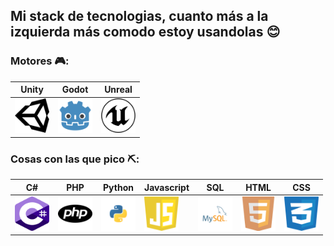 ## Mi stack de tecnologias, cuanto más a la izquierda más comodo estoy usandolas 😊
<div>

### Motores 🎮:
| Unity | Godot | Unreal |
|----------|----------|----------|
|  <img src="https://raw.githubusercontent.com/bo1x/Portfolio/e48f0df89f697b3a89e037bb1d64cc8e097e584c/assets/logo/unity.svg" title="Unreal Engine"  alt="Unreal Engine" width="55" height="55"/> |  <img src="https://github.com/bo1x/Portfolio/blob/main/assets/logo/Godot_icon.svg" title="Godot"  alt="Godot" width="55" height="55"/> |  <img src="https://github.com/bo1x/Portfolio/blob/main/assets/logo/unreal-engine.svg" title="Unreal" alt="UnrealEngine" width="55" height="55"/> |

  

### Cosas con las que pico ⛏️:

| C# | PHP | Python | Javascript | SQL | HTML | CSS |
|----------|----------|----------|----------|----------|----------|----------|
|  <img src="https://github.com/bo1x/Portfolio/blob/main/assets/logo/Logo_C_sharp.svg" title="C#"  alt="C#" width="55" height="55"/>|  <img src="https://github.com/bo1x/Portfolio/blob/main/assets/logo/php.svg" title="PHP"  alt="PHP" width="55" height="55"/>|  <img src="https://github.com/bo1x/Portfolio/blob/main/assets/logo/python.svg" title="PYTHON" alt="PYTHON" width="55" height="55"/>|  <img src="https://github.com/bo1x/Portfolio/blob/main/assets/logo/javascript-1.svg" title="JS" alt="JS" width="55" height="55"/>|  <img src="https://github.com/bo1x/Portfolio/blob/main/assets/logo/mysql-logo.svg" title="MYSQL" alt="MYSQL" width="55" height="55"/>|  <img src="https://github.com/bo1x/Portfolio/blob/main/assets/logo/html5.svg" title="HTML5" alt="HTML5" width="55" height="55"/>| <img src="https://github.com/bo1x/Portfolio/blob/main/assets/logo/css-3.svg" title="CSS" alt="CSS" width="55" height="55"/>|


</div>
